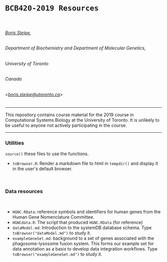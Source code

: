 # `BCB420-2019 Resources`

&nbsp;

###### [Boris Steipe](https://orcid.org/0000-0002-1134-6758),
###### Department of Biochemistry and Department of Molecular Genetics,
###### University of Toronto
###### Canada
###### &lt;boris.steipe@utoronto.ca&gt;

----

This repository contains course material for the 2019 course in Computational Systems Biology at the University of Toronto. It is unlikely to be useful to anyone not actively participating in the course.

----

### Utilities

`source()` these files to use the functions.

* `toBrowser.R`: Render a markdown file to html in `tempdir()` and display it in the user's default browser.

&nbsp;

### Data resources

&nbsp;

* `HGNC.RData`: reference symbols and identifiers for human genes from the Human Gene Nomenclature Committee.
* `HGNCdata.R`: The script that produced `HGNC.RData` (for reference)
* `dataModel.md`: Introduction to the systemDB database schema. Type ```toBrowser("dataModel.md")``` to study it.
* `exampleGeneSet.md`: background to a set of genes associated with the phagosome-lysosome fusion system. This forms our example set for data annotation as a basis to develop data integration workflows.  Type ```toBrowser("exampleGeneSet.md")``` to study it.

&nbsp;



<!-- END -->
